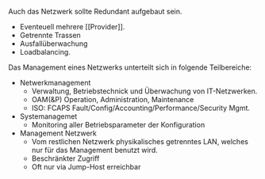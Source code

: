 Auch das Netzwerk sollte Redundant aufgebaut sein.

- Eventeuell mehrere [[Provider]].
- Getrennte Trassen
- Ausfallüberwachung
- Loadbalancing.

Das Management eines Netzwerks unterteilt sich in folgende Teilbereiche:
- Netwerkmanagement
	- Verwaltung, Betriebstechnick und Überwachung von IT-Netzwerken.
	- OAM(&P) Operation, Administration, Maintenance
	- ISO: FCAPS Fault/Config/Accounting/Performance/Security Mgmt.
- Systemanagemet
	- Monitoring aller Betriebsparameter der Konfiguration
- Management Netzwerk
	- Vom restlichen Netzwerk physikalisches getrenntes LAN, welches nur für das Management benutzt wird.
	- Beschränkter Zugriff
	- Oft nur via Jump-Host erreichbar